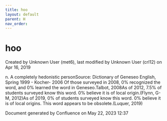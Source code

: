 ```yaml
---
title: hoo
layout: default
parent: H
nav_order:
---
```


# hoo

Created by  Unknown User (met6), last modified by  Unknown User (crl12) on Apr 16, 2019

n. A completely hedonistic personSource: Dictionary of Geneseo English, Spring 1999 - Kocher- 2006 Of those surveyed in 2008, 0% recognized the word, and 0% learned the word in Geneseo.Talbot, 2008As of 2012, 7.5% of students surveyed know this word. 0% believe it is of local origin.(Flynn, G-M, 2012)As of 2019, 0% of students surveyed know this word. 0% believe it is of local origins. This word appears to be obsolete.(Luquer, 2019)

Document generated by Confluence on May 22, 2023 12:37


